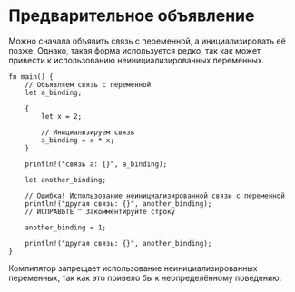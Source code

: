 # Предварительное объявление

Можно сначала объявить связь с переменной, а инициализировать её позже.
Однако, такая форма используется редко,
так как может привести к использованию неинициализированных переменных.

```rust,editable,ignore,mdbook-runnable
fn main() {
    // Объявляем связь с переменной
    let a_binding;

    {
        let x = 2;

        // Инициализируем связь
        a_binding = x * x;
    }

    println!("связь а: {}", a_binding);

    let another_binding;

    // Ошибка! Использование неинициализированной связи с переменной
    println!("другая связь: {}", another_binding);
    // ИСПРАВЬТЕ ^ Закомментируйте строку

    another_binding = 1;

    println!("другая связь: {}", another_binding);
}
```

Компилятор запрещает использование неинициализированных переменных,
так как это привело бы к неопределённому поведению.
